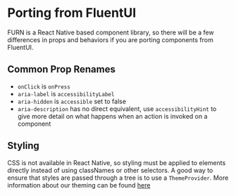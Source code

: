 # Porting from FluentUI

FURN is a React Native based component library, so there will be a few differences in props and behaviors if you are porting components from FluentUI.

## Common Prop Renames

- `onClick` is `onPress`
- `aria-label` is `accessibilityLabel`
- `aria-hidden` is `accessible` set to false
- `aria-description` has no direct equivalent, use `accessibilityHint` to give more detail on what happens when an action is invoked on a component

## Styling

CSS is not available in React Native, so styling must be applied to elements directly instead of using classNames or other selectors. A good way to ensure that styles are passed through a tree is to use a `ThemeProvider`. More information about our theming can be found [here](https://github.com/microsoft/fluentui-react-native/tree/master/docs/pages/Theming)
